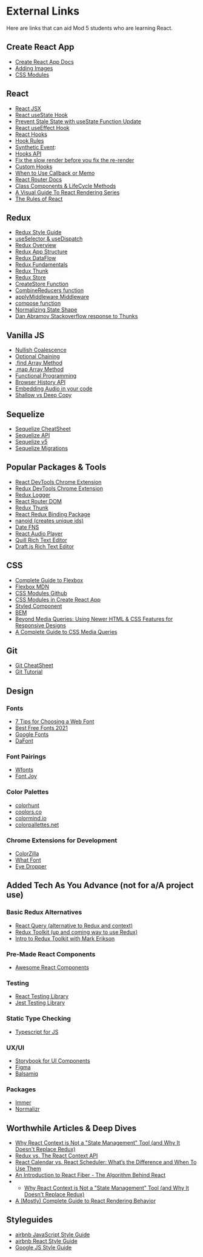 # External Links

Here are links that can aid Mod 5 students who are learning React.

## Create React App

- [Create React App Docs][cra-docs]
- [Adding Images][cra-images]
- [CSS Modules][css-modules-cra]

## React

- [React JSX][react-jsx]
- [React useState Hook][react-usestate]
- [Prevent Stale State with useState Function Update][react-function-update]
- [React useEffect Hook][react-useeffect]
- [React Hooks][react-hooks]
- [Hook Rules][hook-rules]
- [Synthetic Event][synthetic-events]:
- [Hooks API][hooks-api]
- [Fix the slow render before you fix the re-render][fix-render]
- [Custom Hooks][custom-hooks]
- [When to Use Callback or Memo][when-use-callback-memo]
- [React Router Docs][react-router-docs-v5]
- [Class Components & LifeCycle Methods][class-components]
- [A Visual Guide To React Rendering Series][visual-guide-to-react-rendering]
- [The Rules of React][rules-of-react]

## Redux

- [Redux Style Guide][redux-style-guide]
- [useSelector & useDispatch][redux-hooks]
- [Redux Overview][redux-overview]
- [Redux App Structure][redux-app-structure]
- [Redux DataFlow][redux-data-flow]
- [Redux Fundamentals][redux-fundamentals]
- [Redux Thunk][redux-thunks]
- [Redux Store][redux-store]
- [CreateStore Function][createstore]
- [CombineReducers function][combine-reducers]
- [applyMiddleware Middleware][applymiddleware]
- [compose function][compose]
- [Normalizing State Shape][normalizing-state-shape]
- [Dan Abramov Stackoverflow response to Thunks][abramov-article]

## Vanilla JS

- [Nullish Coalescence][nullish-coalescence]
- [Optional Chaining][optional-chaining]
- [.find Array Method][find-method]
- [.map Array Method][map-function]
- [Functional Programming][functional-programming]
- [Browser History API][browser-history-api]
- [Embedding Audio in your code][embed-audio]
- [Shallow vs Deep Copy][shallow-vs-deep-copy]

## Sequelize

- [Sequelize CheatSheet][sequelize-cheatsheet]
- [Sequelize API][sequelize-api]
- [Sequelize v5][sequelize-v5]
- [Sequelize Migrations][sequelize-migrations]

## Popular Packages & Tools

- [React DevTools Chrome Extension][react-dev-tools]
- [Redux DevTools Chrome Extension][redux-dev-tools]
- [Redux Logger][redux-logger]
- [React Router DOM][react-router-dom]
- [Redux Thunk][redux-thunk]
- [React Redux Binding Package][react-redux]
- [nanoid (creates unique ids)][nanoid]
- [Date FNS][date-fns]
- [React Audio Player][audio-player]
- [Quill Rich Text Editor][quill]
- [Draft.js Rich Text Editor][draftjs]

## CSS

- [Complete Guide to Flexbox][flexbox-csstricks]
- [Flexbox MDN][flexbox-mdn]
- [CSS Modules Github][css-modules-github]
- [CSS Modules in Create React App][css-modules-cra]
- [Styled Component][styled-components]
- [BEM][bem]
- [Beyond Media Queries: Using Newer HTML & CSS Features for Responsive Designs][newer-html-css-features]
- [A Complete Guide to CSS Media Queries][complete-guide-to-media-queries]

## Git

- [Git CheatSheet][git-cheetsheat]
- [Git Tutorial][git-tutorial]

## Design

### Fonts

- [7 Tips for Choosing a Web Font][7-tips-web-font]
- [Best Free Fonts 2021][best-free-fonts-2021]
- [Google Fonts][google-fonts]
- [DaFont][dafont]

### Font Pairings

- [Wfonts][wfonts]
- [Font Joy][fontjoy]

### Color Palettes

- [colorhunt][colorhunt]
- [coolors.co][coolors.co]
- [colormind.io][colormind.io]
- [colorpallettes.net][colorpallettes.net]

### Chrome Extensions for Development

- [ColorZilla][colorzilla]
- [What Font][what-font]
- [Eye Dropper][eye-dropper]

## Added Tech As You Advance (not for a/A project use)

### Basic Redux Alternatives

- [React Query (alternative to Redux and context)][react-query]
- [Redux Toolkit (up and coming way to use Redux)][redux-toolkit]
- [Intro to Redux Toolkit with Mark Erikson][mark-erikson-redux-toolkit]

### Pre-Made React Components

- [Awesome React Components](awesome-react-components)

### Testing

- [React Testing Library][react-testing-library]
- [Jest Testing Library][jest-testing]

### Static Type Checking

- [Typescript for JS][typescript]

### UX/UI

- [Storybook for UI Components][storybook]
- [Figma][figma]
- [Balsamiq][balsamiq]

### Packages

- [Immer][immer]
- [Normalizr][normalizr]

## Worthwhile Articles & Deep Dives

- [Why React Context is Not a "State Management" Tool (and Why It Doesn't Replace Redux)][context-not-state-management]
- [Redux vs. The React Context API][redux-vs-context-api]
- [React Calendar vs. React Scheduler: What’s the Difference and When To Use
  Them][react-calendar-vs-react-scheduler]
- [An Introduction to React Fiber - The Algorithm Behind
  React][reconciliation-deep-dive]
- - [Why React Context is Not a "State Management" Tool (and Why It Doesn't
    Replace Redux)][context-not-state-management-tool]
- [A (Mostly) Complete Guide to React Rendering
  Behavior][react-rendering-behavior]

## Styleguides

- [airbnb JavaScript Style Guide][airbnb-js-styleguide]
- [airbnb React Style Guide][airbnb-react-styleguide]
- [Google JS Style Guide][google-js-styleguide]


[rules-of-react]:https://gist.github.com/sebmarkbage/75f0838967cd003cd7f9ab938eb1958f
[google-js-styleguide]: https://google.github.io/styleguide/jsguide.html
[airbnb-react-styleguide]: https://airbnb.io/javascript/react/
[airbnb-js-styleguide]: https://github.com/airbnb/javascript
[git-cheetsheat]: ./assets/git-cheatsheet
[react-function-update]: https://reactjs.org/docs/hooks-reference.html#usestate
[react-usestate]: https://reactjs.org/docs/hooks-state.html
[react-useeffect]: https://reactjs.org/docs/hooks-effect.html
[react-jsx]: https://reactjs.org/docs/introducing-jsx.html
[react-hooks]: https://reactjs.org/docs/hooks-intro.html
[synthetic-events]: https://reactjs.org/docs/events.html
[hook-rules]: https://reactjs.org/docs/hooks-rules.html
[custom-hooks]: https://reactjs.org/docs/hooks-custom.html
[hooks-api]: https://reactjs.org/docs/hooks-reference.html
[nullish-coalescence]: https://developer.mozilla.org/en-US/docs/Web/JavaScript/Reference/Operators/Nullish_coalescing_operator
[optional-chaining]: https://developer.mozilla.org/en-US/docs/Web/JavaScript/Reference/Operators/Optional_chaining
[when-use-callback-memo]: https://kentcdodds.com/blog/usememo-and-usecallback
[fix-render]: https://kentcdodds.com/blog/fix-the-slow-render-before-you-fix-the-re-render
[redux-overview]: https://redux.js.org/tutorials/essentials/part-1-overview-concepts
[redux-app-structure]: https://redux.js.org/tutorials/essentials/part-2-app-structure
[redux-thunks]: https://redux.js.org/tutorials/essentials/part-5-async-logic
[normalize-and-performance]: https://redux.js.org/tutorials/essentials/part-6-performance-normalization
[redux-store]: https://redux.js.org/tutorials/fundamentals/part-4-store
[redux-fundamentals]: https://redux.js.org/tutorials/fundamentals/part-1-overview
[redux-data-flow]: https://redux.js.org/tutorials/fundamentals/part-1-overview
[redux-style-guide]: https://redux.js.org/style-guide/style-guide
[redux-hooks]: https://react-redux.js.org/api/hooks
[createstore]: https://redux.js.org/api/createstore
[redux-store]: https://redux.js.org/api/store
[combine-reducers]: https://redux.js.org/api/combinereducers
[applymiddleware]: https://redux.js.org/api/applymiddleware
[compose]: https://redux.js.org/api/compose
[normalizing-state-shape]: https://redux.js.org/usage/structuring-reducers/normalizing-state-shape
[cra-docs]: https://create-react-app.dev/docs/getting-started/
[sequelize-api]: https://sequelize.org/master/identifiers.html
[sequelize-v5]: https://sequelize.org/v5/
[sequelize-cheatsheet]: ./assets/sequelize_cheatsheet.pdf
[sequelize-migrations]: https://sequelize.org/master/manual/migrations.html
[functional-programming]: https://medium.com/javascript-scene/master-the-javascript-interview-what-is-functional-programming-7f218c68b3a0
[map-function]: https://developer.mozilla.org/en-US/docs/Web/JavaScript/Reference/Global_Objects/Array/map
[react-router-docs-v5]: https://reactrouter.com/web/guides/quick-start
[browser-history-api]: https://developer.mozilla.org/en-US/docs/Web/API/History_API
[date-fns]: https://www.npmjs.com/package/date-fns
[audio-player]: https://www.npmjs.com/package/react-audio-player
[embed-audio]: https://developer.mozilla.org/en-US/docs/Web/HTML/Element/audio
[flexbox-mdn]: https://developer.mozilla.org/en-US/docs/Web/CSS/CSS_Flexible_Box_Layout/Basic_Concepts_of_Flexbox
[flexbox-csstricks]: https://css-tricks.com/snippets/css/a-guide-to-flexbox/
[css-modules-github]: https://github.com/css-modules/css-modules
[css-modules-cra]: https://create-react-app.dev/docs/adding-a-css-modules-stylesheet/
[cra-images]: https://create-react-app.dev/docs/adding-images-fonts-and-files
[find-method]: https://developer.mozilla.org/en-us/docs/web/javascript/reference/global_objects/array/find
[class-components]: https://reactjs.org/docs/react-component.html
[git-tutorial]: https://www.atlassian.com/git/tutorials/setting-up-a-repository
[react-query]: https://react-query.tanstack.com/
[redux-toolkit]: https://redux-toolkit.js.org/
[abramov-article]: https://stackoverflow.com/questions/34570758/why-do-we-need-middleware-for-async-flow-in-redux/34599594#34599594
[mark-erikson-redux-toolkit]: https://www.youtube.com/watch?v=9zySeP5vH9c&t=1006s
[react-testing-library]: https://testing-library.com/docs/react-testing-library/intro/
[jest-testing]: https://jestjs.io/docs/getting-started
[typescript]: https://www.typescriptlang.org/docs/handbook/typescript-in-5-minutes.html
[react-dev-tools]: https://chrome.google.com/webstore/detail/react-developer-tools/fmkadmapgofadopljbjfkapdkoienihi?hl=en
[redux-dev-tools]: https://chrome.google.com/webstore/detail/redux-devtools/lmhkpmbekcpmknklioeibfkpmmfibljd?hl=en
[redux-logger]: https://www.npmjs.com/package/redux-logger
[react-router-dom]: https://www.npmjs.com/package/react-router-dom
[redux-thunk]: https://www.npmjs.com/package/redux-thunk
[nanoid]: https://www.npmjs.com/package/nanoid
[react-redux]: https://www.npmjs.com/package/react-redux
[quill]: https://www.npmjs.com/package/quill
[draftjs]: https://draftjs.org/
[storybook]: https://storybook.js.org/
[best-free-fonts-2021]: https://www.awwwards.com/best-free-fonts.html
[google-fonts]: https://fonts.google.com/
[wfonts]: https://wfonts.com
[fontjoy]: http://fontjoy.com
[colorhunt]: https://colorhunt.co/
[coolors.co]: https://coolors.co/
[colormind.io]: http://colormind.io/
[colorpallettes.net]: https://colorpalettes.net/
[colorzilla]: https://chrome.google.com/webstore/detail/colorzilla/bhlhnicpbhignbdhedgjhgdocnmhomnp?hl=en
[7-tips-web-font]: https://designshack.net/articles/typography/7-tips-for-choosing-the-best-web-font-for-your-design/
[what-font]: https://chrome.google.com/webstore/detail/whatfont/jabopobgcpjmedljpbcaablpmlmfcogm?hl=en
[eye-dropper]: https://chrome.google.com/webstore/detail/eye-dropper/hmdcmlfkchdmnmnmheododdhjedfccka?hl=en
[visual-guide-to-react-rendering]: https://alexsidorenko.com/blog/react-render-always-rerenders/
[context-not-state-management]: https://blog.isquaredsoftware.com/2021/01/context-redux-differences/
[redux-vs-context-api]: https://daveceddia.com/context-api-vs-redux/
[styled-components]: https://styled-components.com/
[bem]: http://getbem.com/introduction/
[newer-html-css-features]: https://css-tricks.com/beyond-media-queries-using-newer-html-css-features-for-responsive-designs/
[complete-guide-to-media-queries]: https://css-tricks.com/a-complete-guide-to-css-media-queries/
[shallow-vs-deep-copy]: https://javascript.plainenglish.io/shallow-copy-and-deep-copy-in-javascript-a0a04104ab5c
[immer]: https://www.npmjs.com/package/immer
[normalizr]: https://www.npmjs.com/package/normalizr
[react-calendar-vs-react-scheduler]: https://www.telerik.com/blogs/react-calendar-vs-react-scheduler-whats-difference-when-use#:~:text=A%20React%20calendar%20component%20is,birth%20or%20employee%20start%20date.&text=So%20a%20calendar%20is%20more,used%20for%20detailed%20schedules%2Fagendas.
[figma]: https://www.figma.com/
[balsamiq]: https://balsamiq.com
[dafont]: https://www.dafont.com/
[reconciliation-deep-dive]: https://www.velotio.com/engineering-blog/react-fiber-algorithm
[context-not-state-management-tool]: https://blog.isquaredsoftware.com/2021/01/context-redux-differences/
[react-rendering-behavior]: https://blog.isquaredsoftware.com/2020/05/blogged-answers-a-mostly-complete-guide-to-react-rendering-behavior/
[awesome-react-components]: https://github.com/brillout/awesome-react-components
